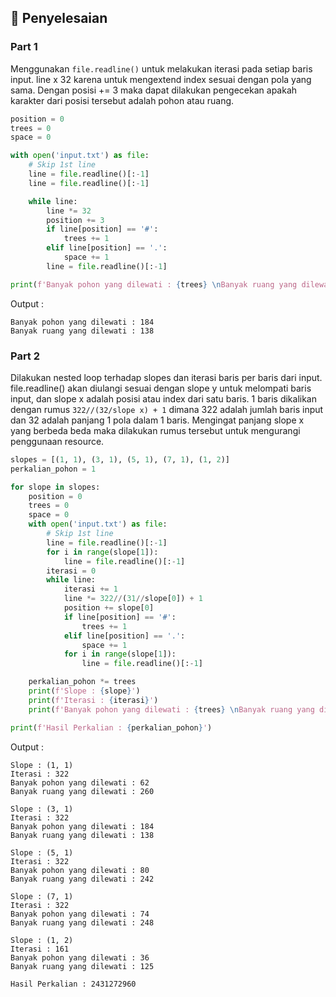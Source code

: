 ## :thinking: Penyelesaian
### Part 1
Menggunakan `file.readline()` untuk melakukan iterasi pada setiap baris input. line x 32 karena untuk mengextend index sesuai dengan pola yang sama. Dengan posisi += 3 maka dapat dilakukan pengecekan apakah karakter dari posisi tersebut adalah pohon atau ruang.

```python
position = 0
trees = 0
space = 0

with open('input.txt') as file:
    # Skip 1st line
    line = file.readline()[:-1]
    line = file.readline()[:-1]

    while line:
        line *= 32
        position += 3
        if line[position] == '#':
            trees += 1
        elif line[position] == '.':
            space += 1
        line = file.readline()[:-1]

print(f'Banyak pohon yang dilewati : {trees} \nBanyak ruang yang dilewati : {space}')
```

Output :
```
Banyak pohon yang dilewati : 184 
Banyak ruang yang dilewati : 138
```

### Part 2
Dilakukan nested loop terhadap slopes dan iterasi baris per baris dari input. file.readline() akan diulangi sesuai dengan slope y untuk melompati baris input, dan slope x adalah posisi atau index dari satu baris. 1 baris dikalikan dengan rumus `322//(32/slope x) + 1` dimana 322 adalah jumlah baris input dan 32 adalah panjang 1 pola dalam 1 baris. Mengingat panjang slope x yang berbeda beda maka dilakukan rumus tersebut untuk mengurangi penggunaan resource.

```python
slopes = [(1, 1), (3, 1), (5, 1), (7, 1), (1, 2)]
perkalian_pohon = 1

for slope in slopes:
    position = 0
    trees = 0
    space = 0
    with open('input.txt') as file:
        # Skip 1st line
        line = file.readline()[:-1]
        for i in range(slope[1]):
            line = file.readline()[:-1]
        iterasi = 0
        while line:
            iterasi += 1
            line *= 322//(31//slope[0]) + 1
            position += slope[0]
            if line[position] == '#':
                trees += 1
            elif line[position] == '.':
                space += 1
            for i in range(slope[1]):
                line = file.readline()[:-1]

    perkalian_pohon *= trees
    print(f'Slope : {slope}')
    print(f'Iterasi : {iterasi}')
    print(f'Banyak pohon yang dilewati : {trees} \nBanyak ruang yang dilewati : {space} \n')

print(f'Hasil Perkalian : {perkalian_pohon}')
```

Output :
```
Slope : (1, 1)
Iterasi : 322
Banyak pohon yang dilewati : 62 
Banyak ruang yang dilewati : 260 

Slope : (3, 1)
Iterasi : 322
Banyak pohon yang dilewati : 184 
Banyak ruang yang dilewati : 138 

Slope : (5, 1)
Iterasi : 322
Banyak pohon yang dilewati : 80 
Banyak ruang yang dilewati : 242 

Slope : (7, 1)
Iterasi : 322
Banyak pohon yang dilewati : 74 
Banyak ruang yang dilewati : 248 

Slope : (1, 2)
Iterasi : 161
Banyak pohon yang dilewati : 36 
Banyak ruang yang dilewati : 125 

Hasil Perkalian : 2431272960
```
